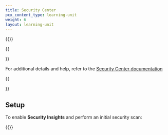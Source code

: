 ```yaml
---
title: Security Center
pcx_content_type: learning-unit
weight: 6
layout: learning-unit
---
```


{{<render file="_security-center-definition.md" productFolder="security-center">}}

{{<Aside type="note">}}

For additional details and help, refer to the [Security Center documentation](/security-center/)

{{</Aside>}}

## Setup

To enable **Security Insights** and perform an initial security scan:

{{<render file="_setup.md" productFolder="security-center">}}